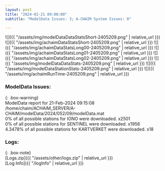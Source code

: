 ```yaml
---
layout: post
title: "2024-02-21 09:00:00"
subtitle: "ModelData Issues: 3; A-CHAIM System Issues: 0"

---
```


![]({{ "/assets/img/modelDataDataStatsShort-2405209.png" | relative_url }})
![]({{ "/assets/img/achaimDataStatsShort-2405209.png" | relative_url }})
![]({{ "/assets/img/achaimDataStatsLong00-2405209.png" | relative_url }})
![]({{ "/assets/img/achaimDataStatsLong01-2405209.png" | relative_url }})
![]({{ "/assets/img/achaimDataStatsLong02-2405209.png" | relative_url }})
![]({{ "/assets/img/modelDataDataStats-2405209.png" | relative_url }})
![]({{ "/assets/img/modelDataStationStats-2405209.png" | relative_url }})
![]({{ "/assets/img/achaimRunTime-2405209.png" | relative_url }})


### ModelData Issues:  
  
{: .box-warning}  
 ModelData report for 21-Feb-2024 09:15:08   
 /home/chaim/ACHAIM_SERVER/A-CHAIM/modelData/2024/052/09/modelData.mat   
 0% of all possible stations for IONO were downloaded. x2501   
 0% of all possible stations for SENTINEL were downloaded. x1956   
 4.3478% of all possible stations for KARTVERKET were downloaded. x18   
  


### Logs:  
  
{: .box-note}  
[Logs.zip]({{ "/assets/other/logs.zip" | relative_url }})  
[Log Info]({{ "/logInfo" | relative_url }})  
